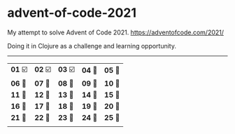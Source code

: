 # advent-of-code-2021
My attempt to solve Advent of Code 2021. https://adventofcode.com/2021/

Doing it in Clojure as a challenge and learning opportunity.

-------------------------------------------

|            |            |            |            |            |
|------------|------------|------------|------------|------------|
| **01**  ☑️ | **02**  ☑️ | **03**  ☑️ | **04**  🔲 | **05**  🔲 |
| **06**  🔲 | **07**  🔲 | **08**  🔲 | **09**  🔲 | **10**  🔲 |
| **11**  🔲 | **12**  🔲 | **13**  🔲 | **14**  🔲 | **15**  🔲 |
| **16**  🔲 | **17**  🔲 | **18**  🔲 | **19**  🔲 | **20**  🔲 |
| **21**  🔲 | **22**  🔲 | **23**  🔲 | **24**  🔲 | **25**  🔲 |
|            |            |            |            |            |


